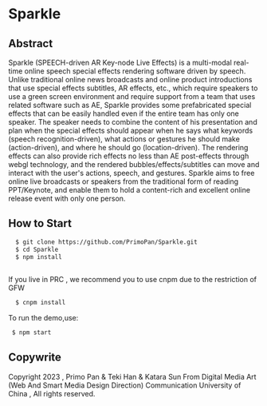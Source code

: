 # Sparkle
## Abstract
Sparkle (SPEECH-driven AR Key-node Live Effects) is a multi-modal real-time online speech special effects rendering software driven by speech. Unlike traditional online news broadcasts and online product introductions that use special effects subtitles, AR effects, etc., which require speakers to use a green screen environment and require support from a team that uses related software such as AE, Sparkle provides some prefabricated special effects that can be easily handled even if the entire team has only one speaker. The speaker needs to combine the content of his presentation and plan when the special effects should appear when he says what keywords (speech recognition-driven), what actions or gestures he should make (action-driven), and where he should go (location-driven). The rendering effects can also provide rich effects no less than AE post-effects through webgl technology, and the rendered bubbles/effects/subtitles can move and interact with the user's actions, speech, and gestures. Sparkle aims to free online live broadcasts or speakers from the traditional form of reading PPT/Keynote, and enable them to hold a content-rich and excellent online release event with only one person.

## How to Start

```bash
  $ git clone https://github.com/PrimoPan/Sparkle.git
  $ cd Sparkle
  $ npm install
  
```
  If you live in PRC , we recommend you to use cnpm due to the restriction of GFW

```bash
  $ cnpm install
```

To run the demo,use:
```bash
 $ npm start
 ```
## Copywrite
Copyright 2023 , Primo Pan & Teki Han & Katara Sun From Digital Media Art (Web And Smart Media Design Direction) Communication University of China , All rights reserved.
